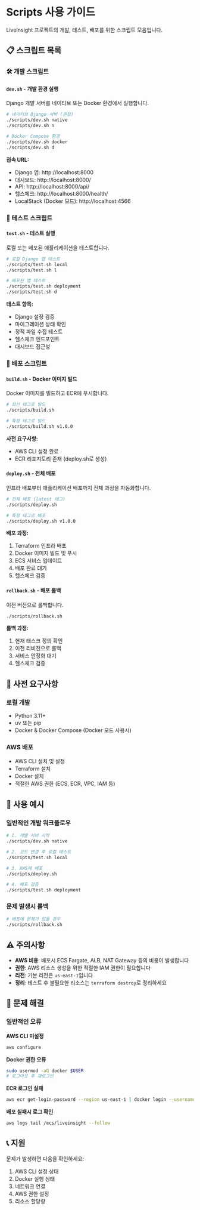 # Scripts 사용 가이드

LiveInsight 프로젝트의 개발, 테스트, 배포를 위한 스크립트 모음입니다.

## 📋 스크립트 목록

### 🛠️ 개발 스크립트

#### `dev.sh` - 개발 환경 실행
Django 개발 서버를 네이티브 또는 Docker 환경에서 실행합니다.

```bash
# 네이티브 Django 서버 (권장)
./scripts/dev.sh native
./scripts/dev.sh n

# Docker Compose 환경
./scripts/dev.sh docker  
./scripts/dev.sh d
```

**접속 URL:**
- Django 앱: http://localhost:8000
- 대시보드: http://localhost:8000/
- API: http://localhost:8000/api/
- 헬스체크: http://localhost:8000/health/
- LocalStack (Docker 모드): http://localhost:4566

### 🧪 테스트 스크립트

#### `test.sh` - 테스트 실행
로컬 또는 배포된 애플리케이션을 테스트합니다.

```bash
# 로컬 Django 앱 테스트
./scripts/test.sh local
./scripts/test.sh l

# 배포된 앱 테스트
./scripts/test.sh deployment
./scripts/test.sh d
```

**테스트 항목:**
- Django 설정 검증
- 마이그레이션 상태 확인
- 정적 파일 수집 테스트
- 헬스체크 엔드포인트
- 대시보드 접근성

### 🚀 배포 스크립트

#### `build.sh` - Docker 이미지 빌드
Docker 이미지를 빌드하고 ECR에 푸시합니다.

```bash
# 최신 태그로 빌드
./scripts/build.sh

# 특정 태그로 빌드
./scripts/build.sh v1.0.0
```

**사전 요구사항:**
- AWS CLI 설정 완료
- ECR 리포지토리 존재 (deploy.sh로 생성)

#### `deploy.sh` - 전체 배포
인프라 배포부터 애플리케이션 배포까지 전체 과정을 자동화합니다.

```bash
# 전체 배포 (latest 태그)
./scripts/deploy.sh

# 특정 태그로 배포
./scripts/deploy.sh v1.0.0
```

**배포 과정:**
1. Terraform 인프라 배포
2. Docker 이미지 빌드 및 푸시
3. ECS 서비스 업데이트
4. 배포 완료 대기
5. 헬스체크 검증

#### `rollback.sh` - 배포 롤백
이전 버전으로 롤백합니다.

```bash
./scripts/rollback.sh
```

**롤백 과정:**
1. 현재 태스크 정의 확인
2. 이전 리비전으로 롤백
3. 서비스 안정화 대기
4. 헬스체크 검증

## 🔧 사전 요구사항

### 로컬 개발
- Python 3.11+
- uv 또는 pip
- Docker & Docker Compose (Docker 모드 사용시)

### AWS 배포
- AWS CLI 설치 및 설정
- Terraform 설치
- Docker 설치
- 적절한 AWS 권한 (ECS, ECR, VPC, IAM 등)

## 📝 사용 예시

### 일반적인 개발 워크플로우

```bash
# 1. 개발 서버 시작
./scripts/dev.sh native

# 2. 코드 변경 후 로컬 테스트
./scripts/test.sh local

# 3. AWS에 배포
./scripts/deploy.sh

# 4. 배포 검증
./scripts/test.sh deployment
```

### 문제 발생시 롤백

```bash
# 배포에 문제가 있을 경우
./scripts/rollback.sh
```

## ⚠️ 주의사항

- **AWS 비용**: 배포시 ECS Fargate, ALB, NAT Gateway 등의 비용이 발생합니다
- **권한**: AWS 리소스 생성을 위한 적절한 IAM 권한이 필요합니다
- **리전**: 기본 리전은 `us-east-1`입니다
- **정리**: 테스트 후 불필요한 리소스는 `terraform destroy`로 정리하세요

## 🐛 문제 해결

### 일반적인 오류

**AWS CLI 미설정**
```bash
aws configure
```

**Docker 권한 오류**
```bash
sudo usermod -aG docker $USER
# 로그아웃 후 재로그인
```

**ECR 로그인 실패**
```bash
aws ecr get-login-password --region us-east-1 | docker login --username AWS --password-stdin <account-id>.dkr.ecr.us-east-1.amazonaws.com
```

**배포 실패시 로그 확인**
```bash
aws logs tail /ecs/liveinsight --follow
```

## 📞 지원

문제가 발생하면 다음을 확인하세요:
1. AWS CLI 설정 상태
2. Docker 실행 상태  
3. 네트워크 연결
4. AWS 권한 설정
5. 리소스 할당량